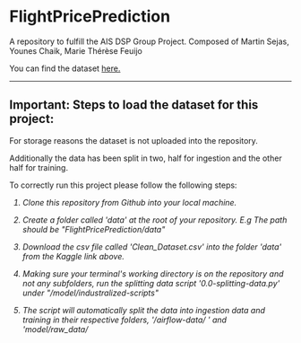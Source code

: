 # FlightPricePrediction
A repository to fulfill the AIS DSP Group Project. Composed of Martin Sejas, Younes Chaik, Marie Thérèse Feuijo

You can find the dataset  [here.](https://www.kaggle.com/datasets/shubhambathwal/flight-price-prediction)

<hr></hr>

## Important: Steps to load the dataset for this project: 

For storage reasons the dataset is not uploaded into the repository. 

Additionally the data has been split in two, half for ingestion and the other half for training.

To correctly run this project please follow the following steps:

<i>


1. Clone this repository from Github into your local machine.

2. Create a folder called 'data' at the root of your repository. E.g The path should be "FlightPricePrediction/data"

3. Download the csv file called 'Clean_Dataset.csv' into the folder 'data' from the Kaggle link above. 

4. Making sure your terminal's working directory is on the repository and not any subfolders, run the splitting data script '0.0-splitting-data.py' under "/model/industralized-scripts"

5. The script will automatically split the data into ingestion data and training in their respective folders, '/airflow-data/ ' and 'model/raw_data/
</i>


